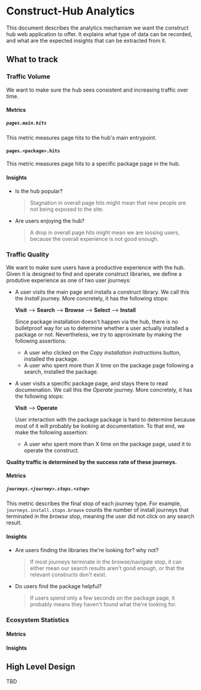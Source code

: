 # Construct-Hub Analytics

This document describes the analytics mechanism we want the construct hub web application to offer. It explains what type of data can be recorded, and what are the expected insights that can be extracted from it.

## What to track

### Traffic Volume

We want to make sure the hub sees consistent and increasing traffic over time.

#### Metrics

##### `pages.main.hits`

This metric measures page hits to the hub's main entrypoint.

#### `pages.<package>.hits`

This metric measures page hits to a specific package page in the hub.

#### Insights

- Is the hub popular?

  > Stagnation in overall page hits might mean that new people are not being exposed to the site.

- Are users enjoying the hub?

  > A drop in overall page hits might mean we are loosing users, because the overall experience is not good enough.

### Traffic Quality

We want to make sure users have a productive experience with the hub. Given it is designed to find and operate construct libraries, we define a produtive experience as one of two user journeys:

- A user visits the main page and installs a construct library. We call this the *Install* journey. More concretely, it has the following stops:

  **Visit** --> **Search** --> **Browse** --> **Select** --> **Install**

  Since package installation doesn't happen via the hub, there is no bulletproof way for us to determine whether a user actually installed a package or not. Nevertheless, we try to approximate by making the following assertions:

  - A user who clicked on the *Copy installation instructions* button, installed the package.
  - A user who spent more than X time on the package page following a search, installed the package.

- A user visits a specific package page, and stays there to read documenation. We call this the *Operate* journey. More concretely, it has the following stops:

  **Visit** --> **Operate**

  User interaction with the package package is hard to determine because most of it will probably be looking at documentation. To that end, we make the following assertion:

  - A user who spent more than X time on the package page, used it to operate the construct.

**Quality traffic is determined by the success rate of these journeys.**

#### Metrics

##### `journeys.<journey>.stops.<stop>`

This metric describes the final stop of each journey type. For example, `journeys.install.stops.browse` counts the number of install journeys that terminated in the *browse* stop, meaning the user did not click on any search result.

#### Insights

- Are users finding the libraries the're looking for? why not?

  > If most journeys terminate in the browse/navigate stop, it can either mean our search results aren't good enough, or that the relevant constructs don't exist.

- Do users find the package helpful?

  > If users spend only a few seconds on the package page, it probably means they haven't found what the're looking for.

### Ecosystem Statistics

#### Metrics

#### Insights

## High Level Design

TBD